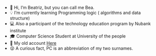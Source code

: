 - 🐍 Hi, I’m Beatriz, but you can call me Bea.
- 💡 I’m currently learning Programming logic ( algorithms and data structure) 
- 💻 Also a participant of the technology education program by Nubank institute
- 🎓 Computer Science Student at University of the people
- 📁 My old account <a href="https://github.com/Bea-Candido">Here</a>
- 😜 A curious fact, PC is an abbreviation of my two surnames.




<!---
Bea-PC/Bea-PC is a ✨ special ✨ repository because its `README.md` (this file) appears on your GitHub profile.
You can click the Preview link to take a look at your changes.
--->
